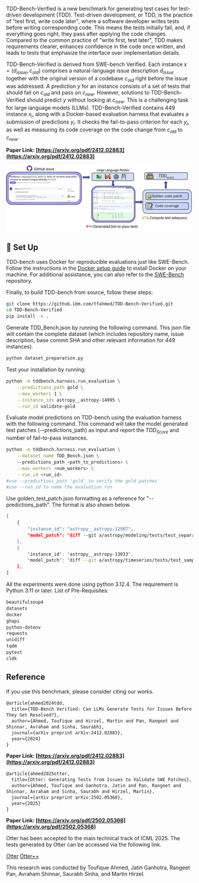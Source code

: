 TDD-Bench-Verified is a new benchmark for generating test cases for test-driven development (TDD). Test-driven development, or TDD, is the practice of "test first, write code later", where a software developer writes tests before writing corresponding code. This means the tests initially fail, and, if everything goes right, they pass after applying the code changes. Compared to the common practice of "write first, test later", TDD makes requirements clearer, enhances confidence in the code once written, and leads to tests that emphasize the interface over implementation details.

TDD-Bench-Verified is derived from SWE-bench Verified. Each instance $x = (d_{issue}, c_{old})$ comprises a natural-language issue description $d_{issue}$ together with the original version of a codebase $c_{old}$ right before the issue was addressed. A prediction $y$ for an instance consists of a set of tests that should fail on $c_{old}$ and pass on $c_{new}$. However, solutions to TDD-Bench-Verified should predict $y$ without looking at $c_{new}$. This is a challenging task for large language models (LLMs). TDD-Bench-Verified contains 449 instance $x_i$, along with a Docker-based evaluation harness that evaluates a submission of predictions $y_i$. It checks the fail-to-pass criterion for each $y_i$, as well as measuring its code coverage on the code change from $c_{old}$ to $c_{new}$.

**Paper Link: [https://arxiv.org/pdf/2412.02883](https://arxiv.org/pdf/2412.02883)** 

<img src="Figures/tdd-github.png">



## 🚀 Set Up
TDD-bench uses Docker for reproducible evaluations just like SWE-Bench.
Follow the instructions in the [Docker setup guide](https://docs.docker.com/engine/install/) to install Docker on your machine. For additional assistance, you can also refer to the [SWE-Bench](https://github.com/princeton-nlp/SWE-bench) repository.

Finally, to build TDD-bench from source, follow these steps:
```bash
git clone https://github.ibm.com/tfahmed/TDD-Bench-Verified.git
cd TDD-Bench-Verified
pip install -e .
```

Generate TDD_Bench.json by running the following command. This json file will contain the complete dataset (which includes repository name, issue description, base commit SHA and other relevant information for 449 instances).
```bash
python dataset_preparation.py
```


Test your installation by running:
```bash
python -m tddbench.harness.run_evaluation \
    --predictions_path gold \
    --max_workers 1 \
    --instance_ids astropy__astropy-14995 \
    --run_id validate-gold
```


Evaluate model predictions on TDD-bench using the evaluation harness with the following command. This command will take the model generated test patches (--predictions_path) as input and report the $TDD_{Score}$ and number of fail-to-pass instances.
```bash
python -m tddbench.harness.run_evaluation \
    --dataset_name TDD_Bench.json \  
    --predictions_path <path_to_predictions> \
    --max_workers <num_workers> \
    --run_id <run_id>
#use --predictions_path 'gold' to verify the gold patches
#use --run_id to name the evaluation run

```


Use golden_test_patch.json formatting as a reference for "--predictions_path". The format is also shown below. 

```bash
[
    {
        "instance_id": "astropy__astropy-12907",
        "model_patch": "diff --git a/astropy/modeling/tests/test_separable.py b/astropy/modeling/tests/test_separable.py\n--- a/astropy/modeling/tests/test_separable.py\n+++ b/astropy/modeling/tests/test_separable.py\n@@ -28,6 +28,13 @@\n p1 = models.Polynomial1D(1, name='p1')\n \n \n+cm_4d_expected = (np.array([False, False, True, True]),\n+                  np.array([[True,  True,  False, False],\n+                            [True,  True,  False, False],\n+                            [False, False, True,  False],\n+                            [False, False, False, True]]))\n+\n+\n compound_models = {\n     'cm1': (map3 & sh1 | rot & sh1 | sh1 & sh2 & sh1,\n             (np.array([False, False, True]),\n@@ -52,7 +59,17 @@\n     'cm7': (map2 | p2 & sh1,\n             (np.array([False, True]),\n              np.array([[True, False], [False, True]]))\n-            )\n+            ),\n+    'cm8': (rot & (sh1 & sh2), cm_4d_expected),\n+    'cm9': (rot & sh1 & sh2, cm_4d_expected),\n+    'cm10': ((rot & sh1) & sh2, cm_4d_expected),\n+    'cm11': (rot & sh1 & (scl1 & scl2),\n+             (np.array([False, False, True, True, True]),\n+              np.array([[True,  True,  False, False, False],\n+                        [True,  True,  False, False, False],\n+                        [False, False, True,  False, False],\n+                        [False, False, False, True,  False],\n+                        [False, False, False, False, True]]))),\n }\n \n \n"
    },
    {
        "instance_id": "astropy__astropy-13033",
        "model_patch": "diff --git a/astropy/timeseries/tests/test_sampled.py b/astropy/timeseries/tests/test_sampled.py\n--- a/astropy/timeseries/tests/test_sampled.py\n+++ b/astropy/timeseries/tests/test_sampled.py\n@@ -395,6 +395,14 @@ def test_required_columns():\n     assert exc.value.args[0] == (\"TimeSeries object is invalid - expected \"\n                                  \"'time' as the first column but found 'banana'\")\n \n+    # https://github.com/astropy/astropy/issues/13009\n+    ts_2cols_required = ts.copy()\n+    ts_2cols_required._required_columns = ['time', 'a']\n+    with pytest.raises(ValueError) as exc:\n+        ts_2cols_required.remove_column('a')\n+    assert exc.value.args[0] == (\"TimeSeries object is invalid - expected \"\n+                                 \"['time', 'a'] as the first columns but found ['time', 'b']\")\n+\n \n @pytest.mark.parametrize('cls', [BoxLeastSquares, LombScargle])\n def test_periodogram(cls):\n"
    },
]
```


All the experiments were done using python 3.12.4. The requirement is Python 3.11 or later. List of Pre-Requisites:
```bash
beautifulsoup4
datasets
docker
ghapi
python-dotenv
requests
unidiff
tqdm
pytest
cldk
```
## Reference
If you use this benchmark, please consider citing our works.
```
@article{ahmed2024tdd,
  title={TDD-Bench Verified: Can LLMs Generate Tests for Issues Before They Get Resolved?}, 
  author={Ahmed, Toufique and Hirzel, Martin and Pan, Rangeet and Shinnar, Avraham and Sinha, Saurabh},
  journal={arXiv preprint arXiv:2412.02883},
  year={2024} 
}
```
**Paper Link: [https://arxiv.org/pdf/2412.02883](https://arxiv.org/pdf/2412.02883)** 

```
@article{ahmed2025otter,
  title={Otter: Generating Tests from Issues to Validate SWE Patches},
  author={Ahmed, Toufique and Ganhotra, Jatin and Pan, Rangeet and Shinnar, Avraham and Sinha, Saurabh and Hirzel, Martin},
  journal={arXiv preprint arXiv:2502.05368},
  year={2025}
}
```
**Paper Link: [https://arxiv.org/pdf/2502.05368](https://arxiv.org/pdf/2502.05368)**

Otter has been accepted to the main technical track of ICML 2025. The tests generated by Otter can be accessed via the following link.
 
[Otter](https://github.com/IBM/TDD-Bench-Verified/blob/main/Otter/Otter_TDD.json)
[Otter++](https://github.com/IBM/TDD-Bench-Verified/blob/main/Otter/Otter_Plus_TDD.json)

This research was conducted by Toufique Ahmed, Jatin Ganhotra, Rangeet Pan, Avraham Shinnar, Saurabh Sinha, and Martin Hirzel.  



